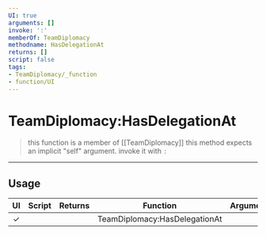 ```yaml
---
UI: true
arguments: []
invoke: ':'
memberOf: TeamDiplomacy
methodname: HasDelegationAt
returns: []
script: false
tags:
- TeamDiplomacy/_function
- function/UI
---
```

# TeamDiplomacy:HasDelegationAt
> this function is a member of [[TeamDiplomacy]]
> this method expects an implicit "self" argument. invoke it with `:`
-----
## Usage
|  UI | Script | Returns | Function | Arguments |
|:---:|:------:|-------:|:--------:|:---------|
|✓| ||TeamDiplomacy:HasDelegationAt||
